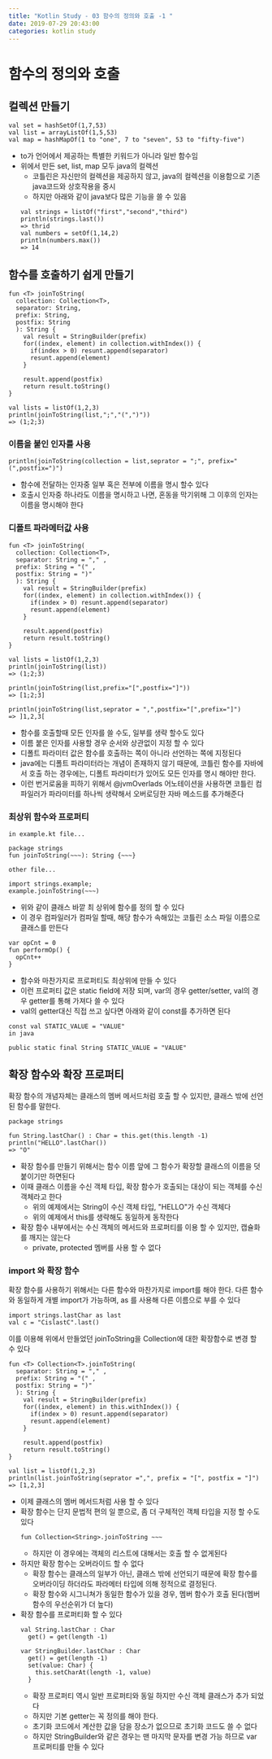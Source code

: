 ```yaml
---
title: "Kotlin Study - 03 함수의 정의와 호출 -1 "
date: 2019-07-29 20:43:00 
categories: kotlin study
---
```


# 함수의 정의와 호출

## 컬렉션 만들기
~~~
val set = hashSetOf(1,7,53)
val list = arrayListOf(1,5,53)
val map = hashMapOf(1 to "one", 7 to "seven", 53 to "fifty-five")
~~~
* to가 언어에서 제공하는 특별한 키워드가 아니라 일반 함수임
* 위에서 만든 set, list, map 모두 java의 컬렉션
  - 코틀린은 자신만의 컬렉션을 제공하지 않고, java의 컬렉션을 이용함으로 기존 java코드와 상호작용을 중시
  - 하지만 아래와 같이 java보다 많은 기능을 쓸 수 있음
  ~~~
  val strings = listOf("first","second","third")
  println(strings.last())
  => thrid
  val numbers = setOf(1,14,2)
  println(numbers.max())
  => 14
  ~~~

## 함수를 호출하기 쉽게 만들기
~~~
fun <T> joinToString(
  collection: Collection<T>,
  separator: String,
  prefix: String,
  postfix: String
  ): String {
    val result = StringBuilder(prefix)
    for((index, element) in collection.withIndex()) {
      if(index > 0) resunt.append(separator)
      resunt.append(element)
    }
    
    result.append(postfix)
    return result.toString()
}

val lists = listOf(1,2,3)
println(joinToString(list,";","(",")"))
=> (1;2;3)

~~~

### 이름을 붙인 인자를 사용
~~~
println(joinToString(collection = list,seprator = ";", prefix="(",postfix=")")
~~~
* 함수에 전달하는 인자중 일부 혹은 전부에 이름을 명시 할수 있다
* 호출시 인자중 하나라도 이름을 명시하고 나면, 혼동을 막기위해 그 이후의 인자는 이름을 명시해야 한다

### 디폴트 파라메터값 사용
~~~
fun <T> joinToString(
  collection: Collection<T>,
  separator: String = "," ,
  prefix: String = "(" ,
  postfix: String = ")" 
  ): String {
    val result = StringBuilder(prefix)
    for((index, element) in collection.withIndex()) {
      if(index > 0) resunt.append(separator)
      resunt.append(element)
    }
    
    result.append(postfix)
    return result.toString()
}

val lists = listOf(1,2,3)
println(joinToString(list))
=> (1;2;3)

println(joinToString(list,prefix="[",postfix="]"))
=> [1;2;3]

println(joinToString(list,seprator = ",",postfix="[",prefix="]")
=> ]1,2,3[
~~~
* 함수를 호출할때 모든 인자를 쓸 수도, 일부를 생략 할수도 있다
* 이름 붙은 인자를 사용할 경우 순서와 상관없이 지정 할 수 있다
* 디폴트 파라미터 값은 함수를 호출하는 쪽이 아니라 선언하는 쪽에 지정된다
* java에는 디폴트 파라미터라는 개념이 존재하지 않기 때문에, 코틀린 함수를 자바에서 호출 하는 경우에는, 
디폴트 파라미터가 있어도 모든 인자를 명시 해야만 한다. 
* 이런 번거로움을 피하기 위해서 @jvmOverlads 어노테이션을 사용하면 코틀린 컴파일러가 파라미터를 하나씩 생략해서 오버로딩한 자바 메소드를 추가해준다


### 최상위 함수와 프로퍼티
~~~
in example.kt file...

package strings
fun joinToString(~~~): String {~~~}

other file...

import strings.example;
example.joinToString(~~~)
~~~
* 위와 같이 클래스 바깥 최 상위에 함수를 정의 할 수 있다
* 이 경우 컴파일러가 컴파일 할때, 해당 함수가 속해있는 코틀린 소스 파일 이름으로 클래스를 만든다

~~~
var opCnt = 0
fun performOp() {
  opCnt++
}
~~~
* 함수와 마찬가지로 프로퍼티도 최상위에 만들 수 있다
* 이런 프로퍼티 값은 static field에 저장 되며, var의 경우 getter/setter, val의 경우 getter를 통해 가져다 쓸 수 있다
* val의 getter대신 직접 쓰고 싶다면 아래와 같이 const를 추가하면 된다

~~~
const val STATIC_VALUE = "VALUE"
in java

public static final String STATIC_VALUE = "VALUE"
~~~

## 확장 함수와 확장 프로퍼티
확장 함수의 개념자체는 클래스의 멤버 메서드처럼 호출 할 수 있지만, 클래스 밖에 선언된 함수를 말한다.
~~~
package strings

fun String.lastChar() : Char = this.get(this.length -1)
println("HELLO".lastChar()) 
=> "O"
~~~
* 확장 함수를 만들기 위해서는 함수 이름 앞에 그 함수가 확장할 클래스의 이름을 덧붙이기만 하면된다
* 이때 클래스 이름을 수신 객체 타입, 확장 함수가 호출되는 대상이 되는 객체를 수신 객체라고 한다
  - 위의 예제에서는 String이 수신 객체 타입, "HELLO"가 수신 객체다
  - 위의 예제에서 this를 생략해도 동일하게 동작한다
* 확장 함수 내부에서는 수신 객체의 메서드와 프로퍼티를 이용 할 수 있지만, 캡슐화를 깨지는 않는다
  - private, protected 멤버를 사용 할 수 없다

### import 와 확장 함수
확장 함수를 사용하기 위해서는 다른 함수와 마찬가지로 import를 해야 한다. 다른 함수와 동일하게 개별 import가 가능하며,
as 를 사용해 다른 이름으로 부를 수 있다
~~~
import strings.lastChar as last
val c = "CislastC".last()
~~~
이를 이용해 위에서 만들었던 joinToString을 Collection<T>에 대한 확장함수로 변경 할 수 있다
~~~
fun <T> Collection<T>.joinToString(
  separator: String = "," ,
  prefix: String = "(" ,
  postfix: String = ")" 
  ): String {
    val result = StringBuilder(prefix)
    for((index, element) in this.withIndex()) {
      if(index > 0) resunt.append(separator)
      resunt.append(element)
    }
    
    result.append(postfix)
    return result.toString()
}

val list = listOf(1,2,3)
println(list.joinToString(seprator =",", prefix = "[", postfix = "]")
=> [1,2,3]
~~~
* 이제 클래스의 멤버 메서드처럼 사용 할 수 있다
* 확장 함수는 단지 문법적 편의 일 뿐으로, 좀 더 구체적인 객체 타입을 지정 할 수도 있다
  ~~~
  fun Collection<String>.joinToString ~~~
  ~~~
  - 하지만 이 경우에는 객체의 리스트에 대해서는 호출 할 수 없게된다
* 하지만 확장 함수는 오버라이드 할 수 없다
  - 확장 함수는 클래스의 일부가 아닌, 클래스 밖에 선언되기 때문에 확장 함수를 오버라이딩 하더라도 파라메터 타입에 의해 정적으로 결정된다.
  - 확장 함수와 시그니쳐가 동일한 함수가 있을 경우, 멤버 함수가 호출 된다(멤버 함수의 우선순위가 더 높다)
* 확장 함수를 프로퍼티화 할 수 있다
  ~~~
  val String.lastChar : Char
    get() = get(length -1)
  
  var StringBuilder.lastChar : Char
    get() = get(length -1)
    set(value: Char) {
      this.setCharAt(length -1, value)
    }
  ~~~
  - 확장 프로퍼티 역시 일반 프로퍼티와 동일 하지만 수신 객체 클래스가 추가 되었다
  - 하지만 기본 getter는 꼭 정의를 해야 한다.
  - 초기화 코드에서 계산한 값을 담을 장소가 없으므로 초기화 코드도 쓸 수 없다
  - 하지만 StringBuilder와 같은 경우는 맨 마지막 문자를 변경 가능 하므로 var 프로퍼티를 만들 수 있다
